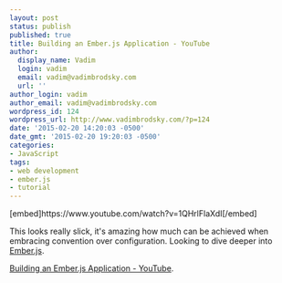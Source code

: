 ```yaml
---
layout: post
status: publish
published: true
title: Building an Ember.js Application - YouTube
author:
  display_name: Vadim
  login: vadim
  email: vadim@vadimbrodsky.com
  url: ''
author_login: vadim
author_email: vadim@vadimbrodsky.com
wordpress_id: 124
wordpress_url: http://www.vadimbrodsky.com/?p=124
date: '2015-02-20 14:20:03 -0500'
date_gmt: '2015-02-20 19:20:03 -0500'
categories:
- JavaScript
tags:
- web development
- ember.js
- tutorial
---
```

<p>[embed]https://www.youtube.com/watch?v=1QHrlFlaXdI[/embed]</p>
<p>This looks really slick, it's amazing how much can be achieved when embracing convention over configuration. Looking to dive deeper into <a href="http://emberjs.com/">Ember.js</a>.</p>
<p><a href='https://www.youtube.com/watch?v=1QHrlFlaXdI'>Building an Ember.js Application - YouTube</a>.</p>
